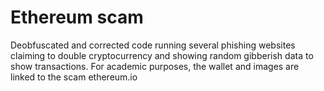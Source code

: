 # Ethereum scam
Deobfuscated and corrected code running several phishing websites claiming to double cryptocurrency and showing random gibberish data to show transactions.
For academic purposes, the wallet and images are linked to the scam ethereum.io

